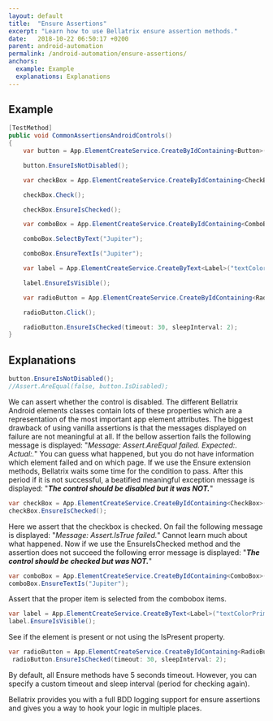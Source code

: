 ```yaml
---
layout: default
title:  "Ensure Assertions"
excerpt: "Learn how to use Bellatrix ensure assertion methods."
date:   2018-10-22 06:50:17 +0200
parent: android-automation
permalink: /android-automation/ensure-assertions/
anchors:
  example: Example
  explanations: Explanations
---
```

Example
-------
```csharp
[TestMethod]
public void CommonAssertionsAndroidControls()
{
    var button = App.ElementCreateService.CreateByIdContaining<Button>("button");

    button.EnsureIsNotDisabled();

    var checkBox = App.ElementCreateService.CreateByIdContaining<CheckBox>("check1");

    checkBox.Check();

    checkBox.EnsureIsChecked();

    var comboBox = App.ElementCreateService.CreateByIdContaining<ComboBox>("spinner1");

    comboBox.SelectByText("Jupiter");

    comboBox.EnsureTextIs("Jupiter");

    var label = App.ElementCreateService.CreateByText<Label>("textColorPrimary");

    label.EnsureIsVisible();

    var radioButton = App.ElementCreateService.CreateByIdContaining<RadioButton>("radio2");

    radioButton.Click();

    radioButton.EnsureIsChecked(timeout: 30, sleepInterval: 2);
}
```

Explanations
------------
```csharp
button.EnsureIsNotDisabled();
//Assert.AreEqual(false, button.IsDisabled);
```
We can assert whether the control is disabled. The different Bellatrix Android elements classes contain lots of these properties which are a representation of the most important app element attributes. The biggest drawback of using vanilla assertions is that the messages displayed on failure are not meaningful at all. If the bellow assertion fails the following message is displayed: "*Message: Assert.AreEqual failed. Expected:<false>. Actual:<true>.*" You can guess what happened, but you do not have information which element failed and on which page. If we use the Ensure extension methods, Bellatrix waits some time for the condition to pass. After this period if it is not successful, a beatified meaningful exception message is displayed: "***The control should be disabled but it was NOT.***"
```csharp
var checkBox = App.ElementCreateService.CreateByIdContaining<CheckBox>("check1");
checkBox.EnsureIsChecked();
```
Here we assert that the checkbox is checked. On fail the following message is displayed: "*Message: Assert.IsTrue failed.*" Cannot learn much about what happened. Now if we use the EnsureIsChecked method and the assertion does not succeed the following error message is displayed: "***The control should be checked but was NOT.***"
```csharp
var comboBox = App.ElementCreateService.CreateByIdContaining<ComboBox>("spinner1");
comboBox.EnsureTextIs("Jupiter");
```
Assert that the proper item is selected from the combobox items.
```csharp
var label = App.ElementCreateService.CreateByText<Label>("textColorPrimary");
label.EnsureIsVisible();
```
See if the element is present or not using the IsPresent property.
```csharp
var radioButton = App.ElementCreateService.CreateByIdContaining<RadioButton>("radio2");
 radioButton.EnsureIsChecked(timeout: 30, sleepInterval: 2);
```
By default, all Ensure methods have 5 seconds timeout. However, you can specify a custom timeout and sleep interval (period for checking again).

Bellatrix provides you with a full BDD logging support for ensure assertions and gives you a way to hook your logic in multiple places.